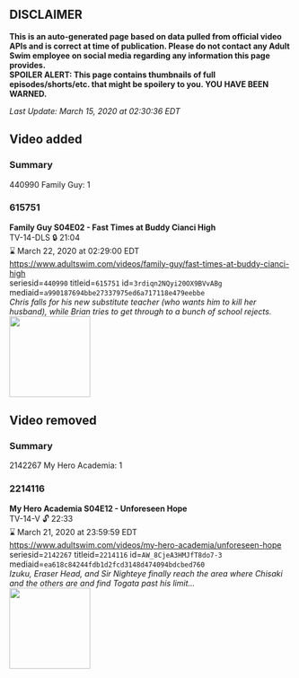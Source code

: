 ## DISCLAIMER
**This is an auto-generated page based on data pulled from official video APIs and is correct at time of publication. Please do not contact any Adult Swim employee on social media regarding any information this page provides.**  
**SPOILER ALERT: This page contains thumbnails of full episodes/shorts/etc. that might be spoilery to you. YOU HAVE BEEN WARNED.**  

_Last Update: March 15, 2020 at 02:30:36 EDT_
## Video added
### Summary
440990 Family Guy: 1  
### 615751
**Family Guy S04E02 - Fast Times at Buddy Cianci High**  
TV-14-DLS 🔒 21:04  
⌛ March 22, 2020 at 02:29:00 EDT  
https://www.adultswim.com/videos/family-guy/fast-times-at-buddy-cianci-high  
seriesid=`440990` titleid=`615751` id=`3rdiqn2NQyi20OX9BVvABg` mediaid=`a990187694bbe27337975ed6a717118e479eebbe`  
_Chris falls for his new substitute teacher (who wants him to kill her husband), while Brian tries to get through to a bunch of school rejects._  
<a href="https://i.cdn.turner.com/adultswim/big/image-upload/thumbnails/thumb-2_image-152881375263012.jpg"><img src="https://i.cdn.turner.com/adultswim/big/image-upload/thumbnails/thumb-2_image-152881375263012.jpg" height="144px" /></a>
## Video removed
### Summary
2142267 My Hero Academia: 1  
### 2214116
**My Hero Academia S04E12 - Unforeseen Hope**  
TV-14-V 🔓 22:33  
⌛ March 21, 2020 at 23:59:59 EDT  
https://www.adultswim.com/videos/my-hero-academia/unforeseen-hope  
seriesid=`2142267` titleid=`2214116` id=`AW_8CjeA3HMJfT8do7-3` mediaid=`ea618c84244fdb1d2fcd3148d474094bdcbed760`  
_Izuku, Eraser Head, and Sir Nighteye finally reach the area where Chisaki and the others are and find Togata past his limit..._  
<a href="https://media.cdn.adultswim.com/uploads/20200131/thumbnails/2_20131938408-myheroacademia_075.jpg"><img src="https://media.cdn.adultswim.com/uploads/20200131/thumbnails/2_20131938408-myheroacademia_075.jpg" height="144px" /></a>
